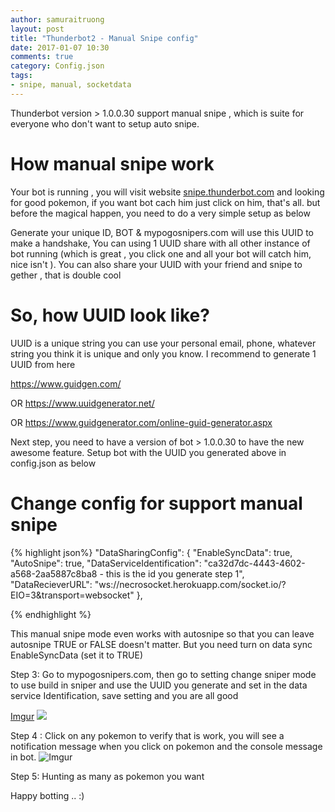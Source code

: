 ```yaml
---
author: samuraitruong
layout: post
title: "Thunderbot2 - Manual Snipe config"
date: 2017-01-07 10:30
comments: true
category: Config.json
tags:
- snipe, manual, socketdata
---
```


Thunderbot version > 1.0.0.30 support manual snipe , which is suite for everyone who don't want to setup auto snipe.

# How manual snipe work

Your bot is running , you will visit website [snipe.thunderbot.com]('http://snipe.thunderbot.com') and looking for good pokemon, if you want bot cach him just click on him, that's all. but before the magical happen, you need to do a very simple setup as below

Generate your unique ID, BOT & mypogosnipers.com will use this UUID to make a handshake, You can using 1 UUID share with all other instance of bot running (which is great , you click one and all your bot will catch him, nice isn't ). You can also share your UUID with your friend and snipe to gether , that is double cool

# So, how UUID look like?
UUID is a unique string you can use your personal email, phone, whatever string you think it is unique and only you know. I recommend to generate 1 UUID from here  

https://www.guidgen.com/

OR 
https://www.uuidgenerator.net/

OR https://www.guidgenerator.com/online-guid-generator.aspx

Next step, you need to have a version of bot > 1.0.0.30 to have the new awesome feature. Setup bot with the UUID you generated above in config.json as below

# Change config for support manual snipe

{% highlight json%}
"DataSharingConfig": {
    "EnableSyncData": true,
    "AutoSnipe": true,
    "DataServiceIdentification": "ca32d7dc-4443-4602-a568-2aa5887c8ba8 - this is the id you generate step 1",
    "DataRecieverURL": "ws://necrosocket.herokuapp.com/socket.io/?EIO=3&transport=websocket"
  },

{% endhighlight %}

This manual snipe mode even works with autosnipe so that you can leave autosnipe TRUE or FALSE doesn't matter. But you need turn on data sync EnableSyncData (set it to TRUE)

Step 3: Go to mypogosnipers.com, then go to setting change sniper mode to use build in sniper and use the UUID you generate and set in the data service Identification, save setting and you are all good

[Imgur](http://i.imgur.com/PAHeaHd.png)
![](http://i.imgur.com/PAHeaHd.png)

Step 4 : Click on any pokemon to verify that is work, you will see a notification message when you click on pokemon and the console message in bot.
![Imgur](http://i.imgur.com/ik3AyGh.png)

Step 5: Hunting as many as pokemon you want


Happy botting .. :)
 